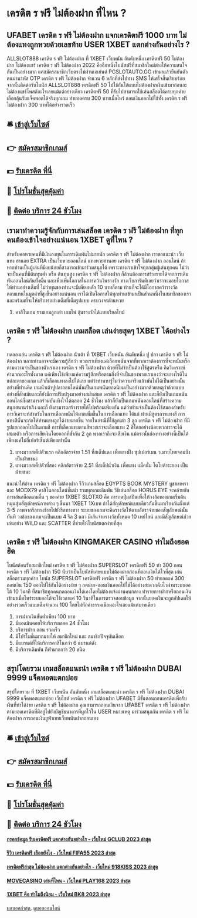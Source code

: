 # เครดิต ร ฟรี ไม่ต้องฝาก ที่ไหน ?
## UFABET เครดิต ร ฟรี ไม่ต้องฝาก แจกเครดิตฟรี 1000 บาท ไม่ต้องแทงถูกหวยด้วยเลขท้าย USER 1XBET แตกต่างกันอย่างไร ?
ALLSLOT888 เครดิต ร ฟรี ไม่ต้องฝาก ที่ 1XBET เว็บพนัน อันดับหนึ่ง เครดิตฟรี 50 ไม่ต้องฝาก ไม่ต้องแชร์ เครดิต ร ฟรี ไม่ต้องฝาก 2022 คืออีกหนึ่งโบนัสฟรีที่สมาชิกใหม่ต่างให้ความสนใจกันเป็นอย่างมาก แค่สมัครสมาชิกเว็บตรงไม่ผ่านเอเย่นต์ PGSLOTAUTO.GG เข้ามาแล้วยืนยันตัวตนผ่านรหัส OTP เครดิต ร ฟรี ไม่ต้องฝาก จำนวน 6 หลักที่ส่งไปทาง SMS ให้เสร็จสิ้นเรียบร้อย จากนั้นติดต่อรับโบนัส ALLSLOT888 เครดิตฟรี 50 ไปใช้กันได้แบบไม่ต้องฝากเงินเข้ามาก่อนละไม่ต้องแชร์โพสต์อะไรเลยแม้แต่อย่างเดียว เครดิตฟรี 50 ที่รับไปสามารถใช้เล่นสล็อตได้ครบทุกค่าย เลือกลุ้นรับแจ็คพอตได้จริงทุกเกม ทำยอดครบ 300 บาทเมื่อไหร่ ถอนเงินออกไปใช้ทั้ง เครดิต ร ฟรี ไม่ต้องฝาก 300 บาทได้อย่างรวดเร็ว

## 🛎 [เข้าสู่เว็บไซต์](https://bit.ly/3SdLNi2)
## 👉 [สมัครสมาชิกเกมส์](https://bit.ly/3SdLNi2)
## 💵 [รับเครดิต ที่นี่](https://bit.ly/3dyRKHj)
## 👑 [โปรโมชั่นสุดคุ้มค่า](https://bit.ly/3dyRKHj)
## 📱 [ติดต่อ บริการ 24 ชัวโมง](https://bit.ly/3dyRKHj)

## เรามาทำความรู้จักกับการเล่นสล็อต เครดิต ร ฟรี ไม่ต้องฝาก ที่ทุกคนต้องเข้าใจอย่างแน่นอน 1XBET ดูที่ไหน ?
สำหรับคอหวยคนที่มีเงินลงทุนในการเดิมพันไม่มากนัก เครดิต ร ฟรี ไม่ต้องฝาก เราขอแนะนำ เว็บ แทง ฮานอย EXTRA เป็นเว็บหวยออนไลน์ แทงหวยฮานอย เครดิต ร ฟรี ไม่ต้องฝาก ออนไลน์ ถ้าหากท่านเป็นผู้เล่นที่มีงบน้อยก็สามารถเข้ามาร่วมสนุกได้ เพราะทางเราเข้าใจทุกกลุ่มผู้เล่นทุกคน ไม่ว่าจะเป็นคนที่มีต้นทุนต่ำ หรือ ต้นทุนสูง เครดิต ร ฟรี ไม่ต้องฝาก ก็ล้วนต้องการสร้างรายได้จากการเดิมพันออนไลน์กันทั้งนั้น และเพื่อเพิ่มโอกาสในการคว้าเงินรางวัล ทางเว็บการันตีเลยว่าเราจะมอบโอกาสให้ท่านอย่างเต็มที่ ไม่ว่าทุนของท่านจะมีเพียงหลัก 10 บาทก็ตาม ท่านก็จะได้มีโอกาสคว้ารางวัลตอบแทนในมูลค่าที่สูงขึ้นอย่างแน่นอน เราได้เปิดโอกาสให้ทุกท่านเข้ามาเป็นส่วนหนึ่งในสมาชิกของเรา และพร้อมที่จะให้บริการอย่างเต็มที่เต็มรูปแบบ ครบวงจรด้านหวย
1. คาสิโนเกม รวมเกมลูกเต๋า เกมไพ่ ลุ้นรางวัลได้แบบเรียลไทม์

## เครดิต ร ฟรี ไม่ต้องฝาก เกมสล็อต เล่นง่ายสุดๆ 1XBET ได้อย่างไร ?
ทดลองเล่น เครดิต ร ฟรี ไม่ต้องฝาก น้ําเต้า ที่ 1XBET เว็บพนัน อันดับหนึ่ง ปู ปลา เครดิต ร ฟรี ไม่ต้องฝาก หลายท่านอาจจะมีความรู้สึกว่า พวกเราเพียงแค่เลือกพนันจากที่พวกเราต้องการที่จะพนันหรือตามความจำเป็นของตัวเราเอง เครดิต ร ฟรี ไม่ต้องฝาก ด้วยที่ไม่จำเป็นต้องใช้สูตรหรือ คิดวิเคราะห์คำนวณอะไรทั้งมวล แค่เพียงใช้เพียงแค่ความรู้สึกหรือตามสิ่งที่จำเป็นของพวกเราเองว่าจะแทงไรดีในแต่ละตาของเกม แล้วก็เลือกแทงลงไปได้เลย แต่ว่าท่านหารู้ไม่ว่าความจริงแล้วมันไม่ได้เป็นอย่างนั้นอย่างที่ท่านคิด
เกมน้ำเต้าปูปลาออนไลน์นั้นเป็นเกมพนันยอดนิยมเป็นอย่างมากด้วยเหตุว่าด้วยแบบอย่างที่ล้ำสมัยและก็ยังมีการปรับปรุงมาอย่างสม่ำเสมอ เครดิต ร ฟรี ไม่ต้องฝาก และก็ยังเป็นเกมพนันออนไลน์ซึ่งสามารถร่วมบันเทิงใจได้ตลอด 24 ชั่วโมง แล้วก็ยังเป็นเกมพนันออนไลน์ที่สร้างความสนุกสนานร่าเริง และก็ ยังสามารถสร้างรายได้ไปพร้อมเพียงกัน
แต่ว่าท่านจำเป็นต้องใช้สมองสำหรับการวิเคราะห์สำหรับในการเลือกพนันให้มากเพิ่มขึ้นในการเลือกแทง ได้แก่ ท่านมีสูตรการแทงสี การแทงสีนั้นจะก่อให้ท่านแทงถูกได้ง่ายมากขึ้น จากในกรณีที่ใช้ลูกเต๋า 3 ลูก เครดิต ร ฟรี ไม่ต้องฝาก ที่มีรูปแยกออกไปเป็นตามสี การที่เลือกแทงตามสีพวกเราจะเลือกแทง 2 สีโดยอย่างน้อยพวกเราจะได้เสมอตัว หรือการเสียเงินโดยออกที่ซ้ำกัน 2 ลูก พวกเราถึงจะเสียเงิน แม้กระนั้นช่องทางอย่างนี้เป็นได้เพียงแค่ไม่กี่เปอร์เซ็นต์เพียงเท่านั้น
1. แทงมวยสเต็ปตัวแรก คลิกอัตราจ่าย 1.51 ที่สเต็ปแดง เพื่อแทงฝั่ง ซุปเปอร์เมน ว.มวยไทยจอมบึง เป็นฝ่ายชนะ
2. แทงมวยสเต็ปตัวที่สอง คลิกอัตราจ่าย 2.51 ที่สเต็ปน้ำเงิน เพื่อแทง แม็คนั่ม โตโยต้าระยอง เป็นฝ่ายชนะ

แนะนำให้อ่าน เครดิต ร ฟรี ไม่ต้องฝาก รีวิวเกมสล็อต EGYPTS BOOK MYSTERY บูชาเทพรา และ MODX79 คาสิโนออนไลน์ชั้นนำ รวมทุกเกมเดิมพัน
วิธีเล่นสล็อต HORUS EYE จะคล้ายกับการเล่นสล็อตเกมอื่น ๆ ของค่าย 1XBET SLOTXO คือ การกดปุ่มสปินเพื่อให้วงล้อของเกมเริ่มต้นหมุนสุ่มสัญลักษณ์ภาพต่าง ๆ ขึ้นมา 1XBET 1Xเบท ถ้าได้สัญลักษณ์แบบเดียวกันขึ้นมาเรียงกันตั้งแต่ 3-5 ภาพจากรีลทางซ้ายไปยังรีลทางขวา ระบบของเกมจะคิดรางวัลให้ตามอัตราจ่ายของสัญลักษณ์นั้นทันที วงล้อของเกมจะเป็นแบบ 4 รีล 3 แถว มีเส้นจ่ายรางวัลทั้งหมด 10 เพย์ไลน์ และมีสัญลักษณ์ช่วยเล่นอย่าง WILD และ SCATTER ที่ช่วยให้โบนัสแตกง่ายที่สุด

## เครดิต ร ฟรี ไม่ต้องฝาก KINGMAKER CASINO ทำไมถึงฮอตฮิต
โบนัสต้อนรับสมาชิกใหม่ เครดิต ร ฟรี ไม่ต้องฝาก SUPERSLOT เครดิตฟรี 50 ทำ 300 ถอน เครดิต ร ฟรี ไม่ต้องฝาก 150 นับว่าเป็นโบนัสพิเศษแบบไม่ต้องฝากก่อนที่ถอนเงินได้ไวที่สุด เล่นสล็อตรวมทุกค่าย โบนัส SUPERSLOT เครดิตฟรี เครดิต ร ฟรี ไม่ต้องฝาก 50 ทำยอดแค่ 300 ถอนเงิน 150 ออกไปใช้กันได้อย่างง่าย ๆ กดฝาก-ถอนเงินออกไปใช้ได้อย่างสะดวกฉับไวผ่านระบบออโต้ 10 วินาที ที่สมาชิกทุกคนกดถอนเงินได้เองโดยไม่ต้องแจ้งผ่านคนกลาง ทำรายการฝากหรือถอนเงินเข้ามาเมื่อไหร่ระบบออโต้จะใช้เวลาแค่ 10 วินาทีในการตรวจสอบข้อมูล จากนั้นยอดเงินจะถูกอัปเดตให้อย่างรวดเร็วแบบเต็มจำนวน 100 โดยไม่หักค่าธรรมเนียมอะไรเลยแม้แต่บาทเดียว
1. การฝากเงินขั้นต่ำเพียง 100 บาท
2. มีแอดมินคอยให้บริการตลอด 24 ชั่วโมง
3. บริการฝาก ถอน รวดเร็ว
4. มีโปรโมชั่นมากมายให้ สมาชิกใหม่ และ สมาชิกปัจจุบันเลือก
5. มีแบรนด์ที่ให้บริการคาสิโนกว่า 6 แบรนด์ดัง
6. มีบริการเดิมพัน กีฬามากกว่า 20 ชนิด

## สรุปโดยรวม เกมสล็อตแนะนำ เครดิต ร ฟรี ไม่ต้องฝาก DUBAI 9999 แจ็คพอตแตกบ่อย
สรุปโดยรวม ที่ 1XBET เว็บพนัน อันดับหนึ่ง เกมสล็อตแนะนำ เครดิต ร ฟรี ไม่ต้องฝาก DUBAI 9999 แจ็คพอตแตกบ่อย เว็บไซต์ เครดิต ร ฟรี ไม่ต้องฝาก UFABET มีขั้นตอนถอนเครดิตเพื่อรับเงินที่ทำได้ง่าย เครดิต ร ฟรี ไม่ต้องฝาก คุณสามารถถอนเงินจาก UFABET เครดิต ร ฟรี ไม่ต้องฝาก ตามยอดเครดิตที่มีอยู่ไปยังบัญชีธนาคารที่ผูกไว้ใน USER
หมายเหตุ มาร่วมสนุกกัน เครดิต ร ฟรี ไม่ต้องฝาก การถอนเงินยูฟ่าเบทเว็บพนันฝากถอนเอง

## 🛎 [เข้าสู่เว็บไซต์](https://bit.ly/3SdLNi2)
## 👉 [สมัครสมาชิกเกมส์](https://bit.ly/3SdLNi2)
## 💵 [รับเครดิต ที่นี่](https://bit.ly/3dyRKHj)
## 👑 [โปรโมชั่นสุดคุ้มค่า](https://bit.ly/3dyRKHj)
## 📱 [ติดต่อ บริการ 24 ชัวโมง](https://bit.ly/3dyRKHj)

#### [กรอกข้อมูล รับเครดิตฟรี แตกต่างกันอย่างไร - เว็บใหม่ GCLUB 2023 ล่าสุด](https://atom.io/themes/กรอกข้อมูล%20รับเครดิตฟรี%20แตกต่างกันอย่างไร%20-%20เว็บใหม่%20gclub%202023%20ล่าสุด)
#### [รีวิว เครดิตฟรี เลือกยังไง - เว็บใหม่ FIFA55 2023 ล่าสุด](https://atom.io/themes/รีวิว%20เครดิตฟรี%20เลือกยังไง%20-%20เว็บใหม่%20fifa55%202023%20ล่าสุด)
#### [เครดิตฟรีล่าสุด ไม่ต้องฝาก แตกต่างกันอย่างไร - เว็บใหม่ 918KISS 2023 ล่าสุด](https://atom.io/themes/เครดิตฟรีล่าสุด%20ไม่ต้องฝาก%20แตกต่างกันอย่างไร%20-%20เว็บใหม่%20918kiss%202023%20ล่าสุด)
#### [MOVECASINO เล่นที่ไหน - เว็บใหม่ PLAY168 2023 ล่าสุด](https://atom.io/themes/movecasino%20เล่นที่ไหน%20-%20เว็บใหม่%20play168%202023%20ล่าสุด)
#### [1XBET คือ ทำไมถึงนิยม - เว็บใหม่ BK8 2023 ล่าสุด](https://atom.io/themes/1xbet%20คือ%20ทำไมถึงนิยม%20-%20เว็บใหม่%20bk8%202023%20ล่าสุด)

[ผลบอลล่าสุด](https://siamsport.tv "ผลบอลล่าสุด"), [ดูบอลออนไลน์](https://siamsport.tv/ดูบอลสด "ดูบอลออนไลน์")